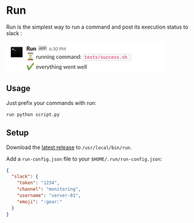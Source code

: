 # Run

Run is the simplest way to run a command and post its execution status to slack :

![success](docs/success.png)

## Usage

Just prefix your commands with run:

```SHELL
run python script.py
```

## Setup

Download the [latest release](https://github.com/selency/run/releases) to `/usr/local/bin/run`.

Add a `run-config.json` file to your `$HOME/.run/run-config.json`:

```JSON
{
  "slack": {
    "token": "1234",
    "channel": "monitoring",
    "username": "server-01",
    "emoji": ":gear:"
  }
}

```
